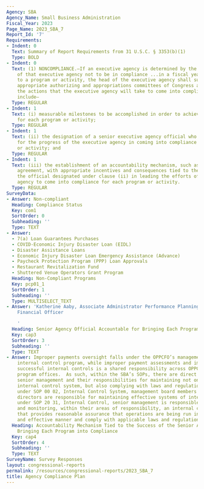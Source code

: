 ```yaml
---
Agency: SBA
Agency_Name: Small Business Administration
Fiscal_Year: 2023
Page_Name: 2023_SBA_7
Report_Id: '7'
Requirements:
- Indent: 0
  Text: Summary of Report Requirements from 31 U.S.C. § 3353(b)(1)
  Type: BOLD
- Indent: 0
  Text: (1) NONCOMPLIANCE.—If an executive agency is determined by the Inspector General
    of that executive agency not to be in compliance ...in a fiscal year with respect
    to a program or activity, the head of the executive agency shall submit to the
    appropriate authorizing and appropriations committees of Congress a plan describing
    the actions that the executive agency will take to come into compliance. The plan...shall
    include—
  Type: REGULAR
- Indent: 1
  Text: (i) measurable milestones to be accomplished in order to achieve compliance
    for each program or activity;
  Type: REGULAR
- Indent: 1
  Text: (ii) the designation of a senior executive agency official who shall be accountable
    for the progress of the executive agency in coming into compliance for each program
    or activity; and
  Type: REGULAR
- Indent: 1
  Text: (iii) the establishment of an accountability mechanism, such as a performance
    agreement, with appropriate incentives and consequences tied to the success of
    the official designated under clause (ii) in leading the efforts of the executive
    agency to come into compliance for each program or activity.
  Type: REGULAR
SurveyData:
- Answer: Non-compliant
  Heading: Compliance Status
  Key: com1
  SortOrder: 0
  Subheading: ''
  Type: TEXT
- Answer:
  - 7(a) Loan Guarantees Purchases
  - COVID-Economic Injury Disaster Loan (EIDL)
  - Disaster Assistance Loans
  - Economic Injury Disaster Loan Emergency Assistance (Advance)
  - Paycheck Protection Program (PPP) Loan Approvals
  - Restaurant Revitalization Fund
  - Shuttered Venue Operators Grant Program
  Heading: Non-Compliant Programs
  Key: pcp01_1
  SortOrder: 1
  Subheading: ''
  Type: MULTISELECT_TEXT
- Answer: 'Katherine Aaby, Associate Administrator Performance Planning and Chief
    Financial Officer

    '
  Heading: Senior Agency Official Accountable for Bringing Each Program into Compliance
  Key: cap3
  SortOrder: 3
  Subheading: ''
  Type: TEXT
- Answer: Improper payments oversight falls under the OPPCFO’s management and the
    internal control program, while improper payment assessments and implementing/maintaining
    successful internal controls is a shared responsibility across OPPCFO and SBA’s
    program offices.  As such, within the SBA’s SOPs, there are direct linkages between
    senior management and their responsibilities for maintaining not only an effective
    internal control system, but also complying with laws and regulations.  For example,
    under SOP 00 02, Internal Control System, management board members and district
    directors are responsible for maintaining effective systems of internal controls.  Additionally,
    under SOP 20 31, Internal Control, senior management is responsible for establishing
    and monitoring, within their areas of responsibility, an internal control structure
    that provides reasonable assurance that operations are being run in an efficient
    and effective manner and comply with applicable laws and regulations.
  Heading: Accountability Mechanism Tied to the Success of the Senior Agency Official
    Bringing Each Program into Compliance
  Key: cap4
  SortOrder: 4
  Subheading: ''
  Type: TEXT
SurveyName: Survey Responses
layout: congressional-reports
permalink: /resources/congressional-reports/2023_SBA_7
title: Agency Compliance Plan
---
```


